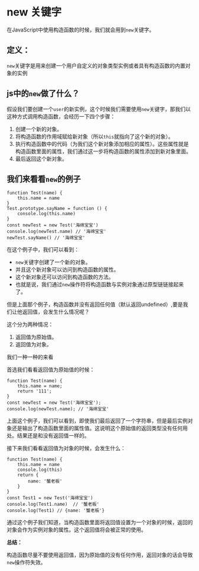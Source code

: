 # new 关键字

在JavaScript中使用构造函数的时候，我们就会用到`new`关键字。

## 定义：

`new`关键字是用来创建一个用户自定义的对象类型实例或者具有构造函数的内置对象的实例

## js中的`new`做了什么？

假设我们要创建一个`user`的新实例，这个时候我们需要使用`new`关键字，那我们以这种方式调用构造函数，会经历一下四个步骤：

1. 创建一个新的对象。
2. 将构造函数的作用域赋给新对象（所以`this`就指向了这个新的对象）。
3. 执行构造函数中的代码（为我们这个新对象添加相应的属性）。这些属性就是构造函数里面的属性，我们通过这一步将构造函数的属性添加到新对象里面。
4. 最后返回这个新对象。

## 我们来看看`new`的例子

    function Test(name) {
        this.name = name
    }
    Test.prototype.sayName = function () {
        console.log(this.name)
    }
    const newTest = new Test('海绵宝宝')
    console.log(newTest.name) // '海绵宝宝'
    newTest.sayName() // '海绵宝宝'

在这个例子中，我们可以看到：

- `new`关键字创建了一个新的对象。
- 并且这个新对象可以访问到构造函数的属性。
- 这个新对象还可以访问到构造函数的方法。
- 也就是说，我们通过`new`操作符将构造函数与实例对象通过原型链链接起来了。

但是上面那个例子，构造函数并没有返回任何值（默认返回undefined）,要是我们让他返回值，会发生什么情况呢？

这个分为两种情况：

1. 返回值为原始值。
2. 返回值为对象。

我们一种一种的来看

首选我们看看返回值为原始值的时候：

    function Test(name) {
        this.name = name;
        return '111';
    }
    const newTest = new Test('海绵宝宝');
    console.log(newTest.name); // '海绵宝宝'

上面这个例子，我们可以看到，即使我们最后返回了一个字符串，但是最后实例对象还是输出了构造函数里面的属性值。这说明这个原始值的返回类型没有任何用处。结果还是和没有返回值一样的。

接下来我们看看返回值为对象的时候，会发生什么：

    function Test(name) {
        this.name = name
        console.log(this)
        return {
            name: '蟹老板'
        }
    }
    const Test1 = new Test('海绵宝宝')
    console.log(Test1.name)  // '蟹老板'
    console.log(Test1) // {name: '蟹老板'}

通过这个例子我们知道，当构造函数里面将返回值设置为一个对象的时候，返回的对象会作为实例对象的属性。这个返回值将会被正常的使用。

**总结：**

构造函数尽量不要使用返回值，因为原始值的没有任何作用，返回对象的话会导致`new`操作符失效。